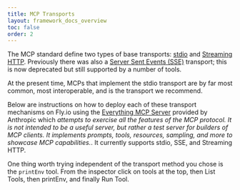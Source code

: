 ```yaml
---
title: MCP Transports
layout: framework_docs_overview
toc: false
order: 2
---
```


The MCP standard define two types of base transports:
[stdio](https://modelcontextprotocol.io/specification/2025-03-26/basic/transports#stdio) and
[Streaming HTTP](https://modelcontextprotocol.io/specification/2025-03-26/basic/transports#streamable-http).
Previously there was also a
[Server Sent Events (SSE)](https://modelcontextprotocol.io/docs/concepts/transports#server-sent-events-sse) transport; this is now deprecated but still supported by a number of tools.

At the present time, MCPs that implement the stdio transport are by far most common, most interoperable, and is the transport we recommend.

Below are instructions on how to deploy each of these transport mechanisms on Fly.io using
the [Everything MCP Server](https://github.com/modelcontextprotocol/servers/blob/main/src/everything/README.md) provided by Anthropic which
_attempts to exercise all the features of the MCP protocol. It is not intended to be a useful server, but rather a test server for builders of MCP clients. It implements prompts, tools, resources, sampling, and more to showcase MCP capabilities._. It currently supports stdio, SSE, and Streaming HTTP.



One thing worth trying independent of the transport method you chose is the `printEnv` tool.  From the inspector click on tools at the top, then List Tools, then printEnv, and finally Run Tool.